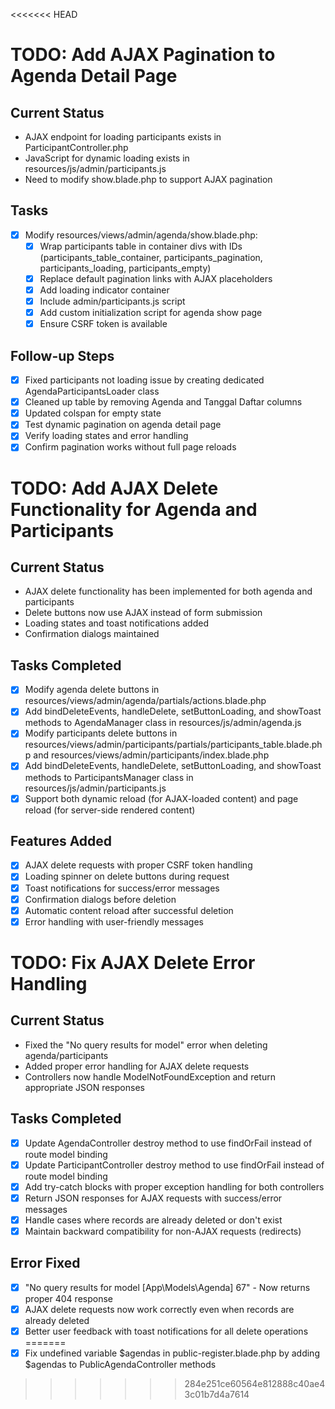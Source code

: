 <<<<<<< HEAD
# TODO: Add AJAX Pagination to Agenda Detail Page

## Current Status
- AJAX endpoint for loading participants exists in ParticipantController.php
- JavaScript for dynamic loading exists in resources/js/admin/participants.js
- Need to modify show.blade.php to support AJAX pagination

## Tasks
- [x] Modify resources/views/admin/agenda/show.blade.php:
  - [x] Wrap participants table in container divs with IDs (participants_table_container, participants_pagination, participants_loading, participants_empty)
  - [x] Replace default pagination links with AJAX placeholders
  - [x] Add loading indicator container
  - [x] Include admin/participants.js script
  - [x] Add custom initialization script for agenda show page
  - [x] Ensure CSRF token is available

## Follow-up Steps
- [x] Fixed participants not loading issue by creating dedicated AgendaParticipantsLoader class
- [x] Cleaned up table by removing Agenda and Tanggal Daftar columns
- [x] Updated colspan for empty state
- [x] Test dynamic pagination on agenda detail page
- [x] Verify loading states and error handling
- [x] Confirm pagination works without full page reloads

# TODO: Add AJAX Delete Functionality for Agenda and Participants

## Current Status
- AJAX delete functionality has been implemented for both agenda and participants
- Delete buttons now use AJAX instead of form submission
- Loading states and toast notifications added
- Confirmation dialogs maintained

## Tasks Completed
- [x] Modify agenda delete buttons in resources/views/admin/agenda/partials/actions.blade.php
- [x] Add bindDeleteEvents, handleDelete, setButtonLoading, and showToast methods to AgendaManager class in resources/js/admin/agenda.js
- [x] Modify participants delete buttons in resources/views/admin/participants/partials/participants_table.blade.php and resources/views/admin/participants/index.blade.php
- [x] Add bindDeleteEvents, handleDelete, setButtonLoading, and showToast methods to ParticipantsManager class in resources/js/admin/participants.js
- [x] Support both dynamic reload (for AJAX-loaded content) and page reload (for server-side rendered content)

## Features Added
- [x] AJAX delete requests with proper CSRF token handling
- [x] Loading spinner on delete buttons during request
- [x] Toast notifications for success/error messages
- [x] Confirmation dialogs before deletion
- [x] Automatic content reload after successful deletion
- [x] Error handling with user-friendly messages

# TODO: Fix AJAX Delete Error Handling

## Current Status
- Fixed the "No query results for model" error when deleting agenda/participants
- Added proper error handling for AJAX delete requests
- Controllers now handle ModelNotFoundException and return appropriate JSON responses

## Tasks Completed
- [x] Update AgendaController destroy method to use findOrFail instead of route model binding
- [x] Update ParticipantController destroy method to use findOrFail instead of route model binding
- [x] Add try-catch blocks with proper exception handling for both controllers
- [x] Return JSON responses for AJAX requests with success/error messages
- [x] Handle cases where records are already deleted or don't exist
- [x] Maintain backward compatibility for non-AJAX requests (redirects)

## Error Fixed
- [x] "No query results for model [App\Models\Agenda] 67" - Now returns proper 404 response
- [x] AJAX delete requests now work correctly even when records are already deleted
- [x] Better user feedback with toast notifications for all delete operations
=======
- [x] Fix undefined variable $agendas in public-register.blade.php by adding $agendas to PublicAgendaController methods
>>>>>>> 284e251ce60564e812888c40ae43c01b7d4a7614
